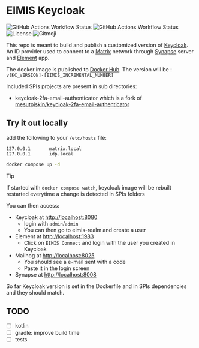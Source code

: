 # EIMIS Keycloak

![GitHub Actions Workflow Status](https://img.shields.io/github/actions/workflow/status/eimis-ans/eimis-keycloak/lint.yml?label=lint&logo=github)
![GitHub Actions Workflow Status](https://img.shields.io/github/actions/workflow/status/eimis-ans/eimis-keycloak/publish.yml?label=publish&logo=github&branch=main)
![License](https://img.shields.io/badge/license-Apache%202.0-blue.svg)
![Gitmoji](https://img.shields.io/badge/gitmoji-%20%F0%9F%98%9C%20%F0%9F%98%8D-FFDD67.svg)

This repo is meant to build and publish a customized version of [Keycloak](https://www.keycloak.org/). An ID provider used to connect to a [Matrix](https://matrix.org/) network through [Synapse](https://github.com/element-hq/synapse) server and [Element](https://element.io/) app.

The docker image is published to [Docker Hub](https://hub.docker.com/r/eimisans/eimis-keycloak). The version will be :
`v[KC_VERSION]-[EIMIS_INCREMENTAL_NUMBER]`

Included SPIs projects are present in sub directories:

- keycloak-2fa-email-authenticator which is a fork of [mesutpiskin/keycloak-2fa-email-authenticator](https://github.com/mesutpiskin/keycloak-2fa-email-authenticator)

## Try it out locally

add the following to your `/etc/hosts` file:

```text
127.0.0.1       matrix.local
127.0.0.1       idp.local
```

```bash
docker compose up -d
```

> [!TIP]
> If started with `docker compose watch`, keycloak image will be rebuilt restarted everytime a change is detected in SPIs folders

You can then access:

- Keycloak at [http://localhost:8080](http://localhost:8080)
  - login with `admin`/`admin`
  - You can then go to eimis-realm and create a user
- Element at [http://localhost:1983](http://localhost:1983)
  - Click on `EIMIS Connect` and login with the user you created in Keycloak
- Mailhog at [http://localhost:8025](http://localhost:8025)
  - You should see a e-mail sent with a code
  - Paste it in the login screen
- Synapse at [http://localhost:8008](http://localhost:8008)

So far Keycloak version is set in the Dockerfile and in SPIs dependencies and they should match.

## TODO

- [ ] kotlin
- [ ] gradle: improve build time
- [ ] tests

